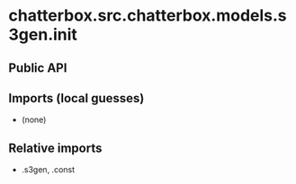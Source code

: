 # chatterbox.src.chatterbox.models.s3gen.__init__

## Public API


## Imports (local guesses)
- (none)

## Relative imports
- .s3gen, .const